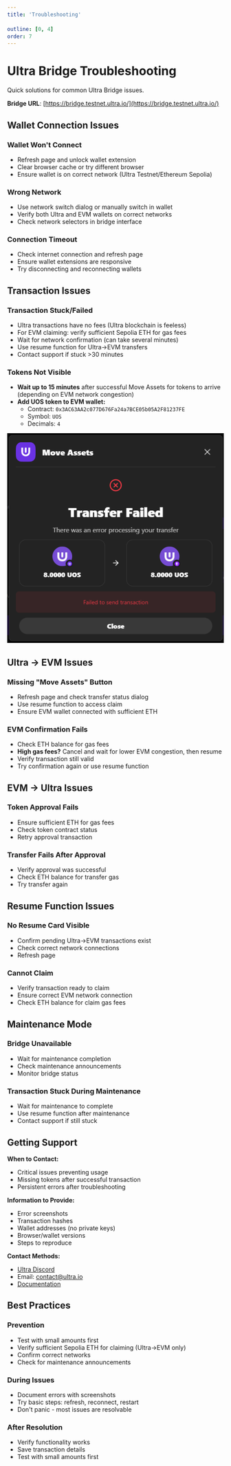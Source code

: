 ```yaml
---
title: 'Troubleshooting'

outline: [0, 4]
order: 7
---
```


# Ultra Bridge Troubleshooting

Quick solutions for common Ultra Bridge issues.

**Bridge URL**: [https://bridge.testnet.ultra.io/](https://bridge.testnet.ultra.io/)

## Wallet Connection Issues

### Wallet Won't Connect
- Refresh page and unlock wallet extension
- Clear browser cache or try different browser
- Ensure wallet is on correct network (Ultra Testnet/Ethereum Sepolia)

### Wrong Network
- Use network switch dialog or manually switch in wallet
- Verify both Ultra and EVM wallets on correct networks
- Check network selectors in bridge interface

### Connection Timeout
- Check internet connection and refresh page
- Ensure wallet extensions are responsive
- Try disconnecting and reconnecting wallets

## Transaction Issues

### Transaction Stuck/Failed
- Ultra transactions have no fees (Ultra blockchain is feeless)
- For EVM claiming: verify sufficient Sepolia ETH for gas fees
- Wait for network confirmation (can take several minutes)
- Use resume function for Ultra→EVM transfers
- Contact support if stuck >30 minutes

### Tokens Not Visible
- **Wait up to 15 minutes** after successful Move Assets for tokens to arrive (depending on EVM network congestion)
- **Add UOS token to EVM wallet:**
  - Contract: `0x3AC63AA2c077D676Fa24a7BCE05b05A2F81237FE`
  - Symbol: `UOS`
  - Decimals: `4`

![Transaction Failed](./images/21-transaction-failed.png)

## Ultra → EVM Issues

### Missing "Move Assets" Button
- Refresh page and check transfer status dialog
- Use resume function to access claim
- Ensure EVM wallet connected with sufficient ETH

### EVM Confirmation Fails
- Check ETH balance for gas fees
- **High gas fees?** Cancel and wait for lower EVM congestion, then resume
- Verify transaction still valid
- Try confirmation again or use resume function

## EVM → Ultra Issues

### Token Approval Fails
- Ensure sufficient ETH for gas fees
- Check token contract status
- Retry approval transaction

### Transfer Fails After Approval
- Verify approval was successful
- Check ETH balance for transfer gas
- Try transfer again

## Resume Function Issues

### No Resume Card Visible
- Confirm pending Ultra→EVM transactions exist
- Check correct network connections
- Refresh page

### Cannot Claim
- Verify transaction ready to claim
- Ensure correct EVM network connection
- Check ETH balance for claim gas fees

## Maintenance Mode

### Bridge Unavailable
- Wait for maintenance completion
- Check maintenance announcements
- Monitor bridge status

### Transaction Stuck During Maintenance
- Wait for maintenance to complete
- Use resume function after maintenance
- Contact support if still stuck

## Getting Support

**When to Contact:**
- Critical issues preventing usage
- Missing tokens after successful transaction
- Persistent errors after troubleshooting

**Information to Provide:**
- Error screenshots
- Transaction hashes
- Wallet addresses (no private keys)
- Browser/wallet versions
- Steps to reproduce

**Contact Methods:**
- [Ultra Discord](https://discord.com/invite/WfJCN6YbGk)
- Email: contact@ultra.io
- [Documentation](https://developers.ultra.io/)

## Best Practices

### Prevention
- Test with small amounts first
- Verify sufficient Sepolia ETH for claiming (Ultra→EVM only)
- Confirm correct networks
- Check for maintenance announcements

### During Issues
- Document errors with screenshots
- Try basic steps: refresh, reconnect, restart
- Don't panic - most issues are resolvable

### After Resolution
- Verify functionality works
- Save transaction details
- Test with small amounts first
